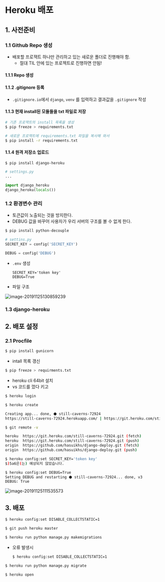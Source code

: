 # Heroku 배포

## 1. 사전준비

### 1.1 Github Repo 생성

- 배포할 프로잭트 하나만 관리하고 있는 새로운 폴더로 진행해야 함.
  - 절대 TIL 안에 있는 프로젝트로 진행하면 안됨!

#### 1.1.1 Repo 생성

#### 1.1.2 .gitignore 등록

- `.gitignore.io`에서 `django`, `venv` 를 입력하고 결과값을 `.gitignore` 작성

#### 1.1.3 현재 install된 모듈들을 txt 파일로 저장

```bash
# 기존 프로잭트의 install 목록을 생성
$ pip freeze > requirements.txt
```

```bash
# 새로운 프로잭트에 requirements.txt 파일을 복사해 와서
$ pip install -r requirements.txt
```

#### 1.1.4 원격 저장소 업로드

```bash
$ pip install django-heroku
```

```python
# settings.py
...

import django_heroku
django_heroku(locals())
```

### 1.2 환경변수 관리
- 토큰값이 노출되는 것을 방지한다.
- DEBUG 값을 바꾸어 사용자가 우리 서버의 구조를 볼 수 없게 한다.

```bash
$ pip install python-decouple
```

```python
# settins.py
SECRET_KEY = config('SECRET_KEY')

DEBUG = config('DEBUG')
```

- `.env` 생성

  ```
  SECRET_KEY='token key'
  DEBUG=True
  ```
  
- 파일 구조


![image-20191125130859239](C:%5CUsers%5Cstudent%5CAppData%5CRoaming%5CTypora%5Ctypora-user-images%5Cimage-20191125130859239.png)

### 1.3 django-heroku



## 2. 배포 설정

### 2.1 Procfile

```bash
$ pip install gunicorn
```



- intall 목록 갱신

```bash
$ pip freeze > requirments.txt
```





- heroku cli 64bit 설치
- vs 코드를 껐다 키고

```bash
$ heroku login
```

```bash
$ heroku create

Creating app... done, ⬢ still-caverns-72924
https://still-caverns-72924.herokuapp.com/ | https://git.heroku.com/still-caverns-72924.git
```

```bash
$ git remote -v

heroku  https://git.heroku.com/still-caverns-72924.git (fetch)
heroku  https://git.heroku.com/still-caverns-72924.git (push)
origin  https://github.com/hasuikhs/django-deploy.git (fetch)
origin  https://github.com/hasuikhs/django-deploy.git (push)
```



```bash
$ heroku config:set SECRET_KEY='token key'
$)5a6은(는) 예상되지 않았습니다.

$ heroku config:set DEBUG=True
Setting DEBUG and restarting ⬢ still-caverns-72924... done, v3
DEBUG: True
```





![image-20191125111535573](C:%5CUsers%5Cstudent%5CAppData%5CRoaming%5CTypora%5Ctypora-user-images%5Cimage-20191125111535573.png)

## 3. 배포

```bash
$ heroku config:set DISABLE_COLLECTSTATIC=1
```



```bash
$ git push heroku master
```



```bash
$ heroku run python manage.py makemigrations
```

- 오류 발생시

  ```bash
  $ heroku config:set DISABLE_COLLECTSTATIC=1
  ```

```bash
$ heroku run python manage.py migrate
```



```bash
$ heroku open
```

